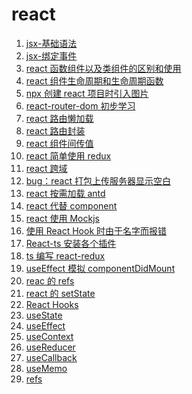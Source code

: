 <!--
 * @Descripttion: react 导航
 * @Author: tom-z(spirit108@foxmail.com)
 * @Date: 2020-02-10 08:36:08
 * @LastEditors: tom-z(spirit108@foxmail.com)
 * @LastEditTime: 2020-11-27 11:23:02
--> 
# react
1. [jsx-基础语法](./1910/191001.md)
2. [jsx-绑定事件](./1910/191002.md)
3. [react 函数组件以及类组件的区别和使用](./1910/191003.md)
4. [react 组件生命周期和生命周期函数](./1910/191004.md)
5. [npx 创建 react 项目时引入图片](./1912/191201.md)
6. [react-router-dom 初步学习](./1912/191202.md)
7. [react 路由懒加载](./1912/191203.md)
8. [react 路由封装](./1912/191204.md)
9. [react 组件间传值](./1912/191205.md)
10. [react 简单使用 redux](./1912/191206.md)
11. [react 跨域](./1912/191207.md)
12. [bug：react 打包上传服务器显示空白](./2001/200101.md)
13. [react 按需加载 antd](./2005/200501.md)
14. [react 代替 component](./2006/200601.md)
15. [react 使用 Mockjs](./2006/200602.md)
16. [使用 React Hook 时由于名字而报错](./2009/200901.md)
17. [React-ts 安装各个插件](./2009/200902.md)
18. [ts 编写 react-redux](./2009/200903.md)
19. [useEffect 模拟 componentDidMount](./2010/201001.md)
20. [reac 的 refs](./2010/201002.md)
21. [react 的 setState](./2010/201003.md)
22. [React Hooks](./2011/201101.md)
23. [useState](./2011/201102.md)
24. [useEffect](./2011/201103.md)
25. [useContext](./2011/201104.md)
26. [useReducer](./2011/201105.md)
27. [useCallback](./2011/201106.md)
28. [useMemo](./2011/201107.md)
29. [refs](./2011/201108.md)